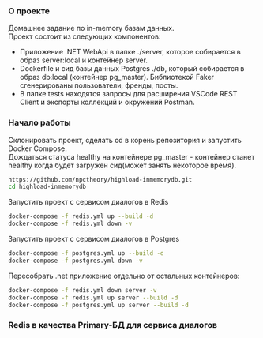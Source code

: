 ### О проекте
Домашнее задание по in-memory базам данных.  
Проект состоит из следующих компонентов:  
* Приложение .NET WebApi в папке ./server, которое собирается в образ server:local и контейнер server.  
* Dockerfile и сид базы данных Postgres ./db, который собирается в образ db:local (контейнер pg_master). Библиотекой Faker сгенерированы пользователи, френды, посты.
* В папке tests находятся запросы для расширения VSCode REST Client и экспорты коллекций и окружений Postman.  
### Начало работы  
Склонировать проект, сделать cd в корень репозитория и запустить Docker Compose.  
Дождаться статуса healthy на контейнере pg_master - контейнер станет healthy когда будет загружен сид(может занять некоторое время).  
```bash
https://github.com/npctheory/highload-inmemorydb.git
cd highload-inmemorydb
```
  
Запустить проект с сервисом диалогов в Redis  
```bash
docker-compose -f redis.yml up --build -d
docker-compose -f redis.yml down -v
```

Запустить проект с сервисом диалогов в Postgres  
```bash
docker-compose -f postgres.yml up --build -d
docker-compose -f postgres.yml down -v
```

Пересобрать .net приложение отдельно от остальных контейнеров:  
```bash
docker-compose -f redis.yml down server -v
docker-compose -f redis.yml up server --build -d
docker-compose -f postgres.yml up server --build -d
```
### Redis в качества Primary-БД для сервиса диалогов  
